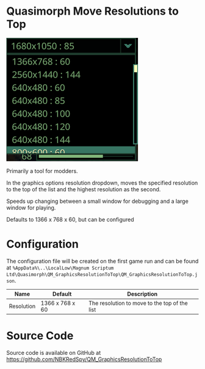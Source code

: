 # Quasimorph Move Resolutions to Top

![slot loader icon](media/thumbnail.png)

Primarily a tool for modders.

In the graphics options resolution dropdown, moves the specified resolution to the top of the list and the highest resolution as the second.

Speeds up changing between a small window for debugging and a large window for playing.

Defaults to 1366 x 768 x 60, but can be configured

# Configuration

The configuration file will be created on the first game run and can be found at `%AppData%\..\LocalLow\Magnum Scriptum Ltd\Quasimorph\QM_GraphicsResolutionToTop\QM_GraphicsResolutionToTop.json`.


|Name|Default|Description|
|--|--|--|
|Resolution|1366 x 768 x 60|The resolution to move to the top of the list|

# Source Code
Source code is available on GitHub at https://github.com/NBKRedSpy/QM_GraphicsResolutionToTop
